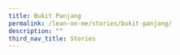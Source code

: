```yaml
---
title: Bukit Panjang
permalink: /lean-on-me/stories/bukit-panjang/
description: ""
third_nav_title: Stories
---
```

